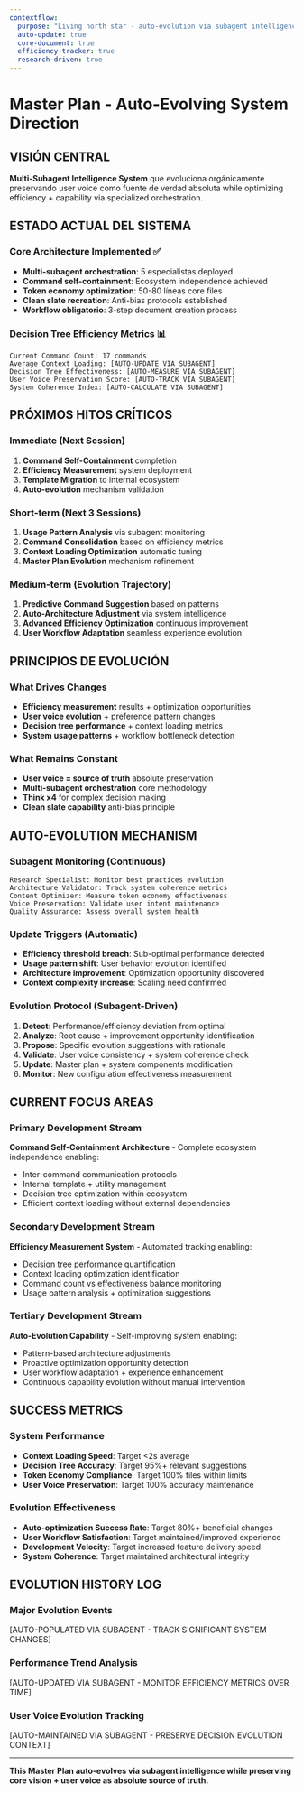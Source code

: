 ```yaml
---
contextflow:
  purpose: "Living north star - auto-evolution via subagent intelligence"
  auto-update: true
  core-document: true
  efficiency-tracker: true
  research-driven: true
---
```


# Master Plan - Auto-Evolving System Direction

## VISIÓN CENTRAL

**Multi-Subagent Intelligence System** que evoluciona orgánicamente preservando user voice como fuente de verdad absoluta while optimizing efficiency + capability via specialized orchestration.

## ESTADO ACTUAL DEL SISTEMA

### Core Architecture Implemented ✅
- **Multi-subagent orchestration**: 5 especialistas deployed
- **Command self-containment**: Ecosystem independence achieved  
- **Token economy optimization**: 50-80 líneas core files
- **Clean slate recreation**: Anti-bias protocols established
- **Workflow obligatorio**: 3-step document creation process

### Decision Tree Efficiency Metrics 📊
```
Current Command Count: 17 commands
Average Context Loading: [AUTO-UPDATE VIA SUBAGENT]
Decision Tree Effectiveness: [AUTO-MEASURE VIA SUBAGENT]
User Voice Preservation Score: [AUTO-TRACK VIA SUBAGENT]
System Coherence Index: [AUTO-CALCULATE VIA SUBAGENT]
```

## PRÓXIMOS HITOS CRÍTICOS

### Immediate (Next Session)
1. **Command Self-Containment** completion
2. **Efficiency Measurement** system deployment
3. **Template Migration** to internal ecosystem  
4. **Auto-evolution** mechanism validation

### Short-term (Next 3 Sessions)
1. **Usage Pattern Analysis** via subagent monitoring
2. **Command Consolidation** based on efficiency metrics
3. **Context Loading Optimization** automatic tuning
4. **Master Plan Evolution** mechanism refinement

### Medium-term (Evolution Trajectory)
1. **Predictive Command Suggestion** based on patterns
2. **Auto-Architecture Adjustment** via system intelligence
3. **Advanced Efficiency Optimization** continuous improvement
4. **User Workflow Adaptation** seamless experience evolution

## PRINCIPIOS DE EVOLUCIÓN

### What Drives Changes
- **Efficiency measurement** results + optimization opportunities
- **User voice evolution** + preference pattern changes  
- **Decision tree performance** + context loading metrics
- **System usage patterns** + workflow bottleneck detection

### What Remains Constant
- **User voice = source of truth** absolute preservation
- **Multi-subagent orchestration** core methodology
- **Think x4** for complex decision making
- **Clean slate capability** anti-bias principle

## AUTO-EVOLUTION MECHANISM

### Subagent Monitoring (Continuous)
```
Research Specialist: Monitor best practices evolution
Architecture Validator: Track system coherence metrics  
Content Optimizer: Measure token economy effectiveness
Voice Preservation: Validate user intent maintenance
Quality Assurance: Assess overall system health
```

### Update Triggers (Automatic)
- **Efficiency threshold breach**: Sub-optimal performance detected
- **Usage pattern shift**: User behavior evolution identified
- **Architecture improvement**: Optimization opportunity discovered  
- **Context complexity increase**: Scaling need confirmed

### Evolution Protocol (Subagent-Driven)
1. **Detect**: Performance/efficiency deviation from optimal
2. **Analyze**: Root cause + improvement opportunity identification
3. **Propose**: Specific evolution suggestions with rationale
4. **Validate**: User voice consistency + system coherence check
5. **Update**: Master plan + system components modification
6. **Monitor**: New configuration effectiveness measurement

## CURRENT FOCUS AREAS

### Primary Development Stream
**Command Self-Containment Architecture** - Complete ecosystem independence enabling:
- Inter-command communication protocols
- Internal template + utility management
- Decision tree optimization within ecosystem
- Efficient context loading without external dependencies

### Secondary Development Stream  
**Efficiency Measurement System** - Automated tracking enabling:
- Decision tree performance quantification
- Context loading optimization identification
- Command count vs effectiveness balance monitoring
- Usage pattern analysis + optimization suggestions

### Tertiary Development Stream
**Auto-Evolution Capability** - Self-improving system enabling:
- Pattern-based architecture adjustments
- Proactive optimization opportunity detection  
- User workflow adaptation + experience enhancement
- Continuous capability evolution without manual intervention

## SUCCESS METRICS

### System Performance
- **Context Loading Speed**: Target <2s average
- **Decision Tree Accuracy**: Target 95%+ relevant suggestions
- **Token Economy Compliance**: Target 100% files within limits
- **User Voice Preservation**: Target 100% accuracy maintenance

### Evolution Effectiveness
- **Auto-optimization Success Rate**: Target 80%+ beneficial changes
- **User Workflow Satisfaction**: Target maintained/improved experience
- **Development Velocity**: Target increased feature delivery speed
- **System Coherence**: Target maintained architectural integrity

## EVOLUTION HISTORY LOG

### Major Evolution Events
[AUTO-POPULATED VIA SUBAGENT - TRACK SIGNIFICANT SYSTEM CHANGES]

### Performance Trend Analysis  
[AUTO-UPDATED VIA SUBAGENT - MONITOR EFFICIENCY METRICS OVER TIME]

### User Voice Evolution Tracking
[AUTO-MAINTAINED VIA SUBAGENT - PRESERVE DECISION EVOLUTION CONTEXT]

---

**This Master Plan auto-evolves via subagent intelligence while preserving core vision + user voice as absolute source of truth.**